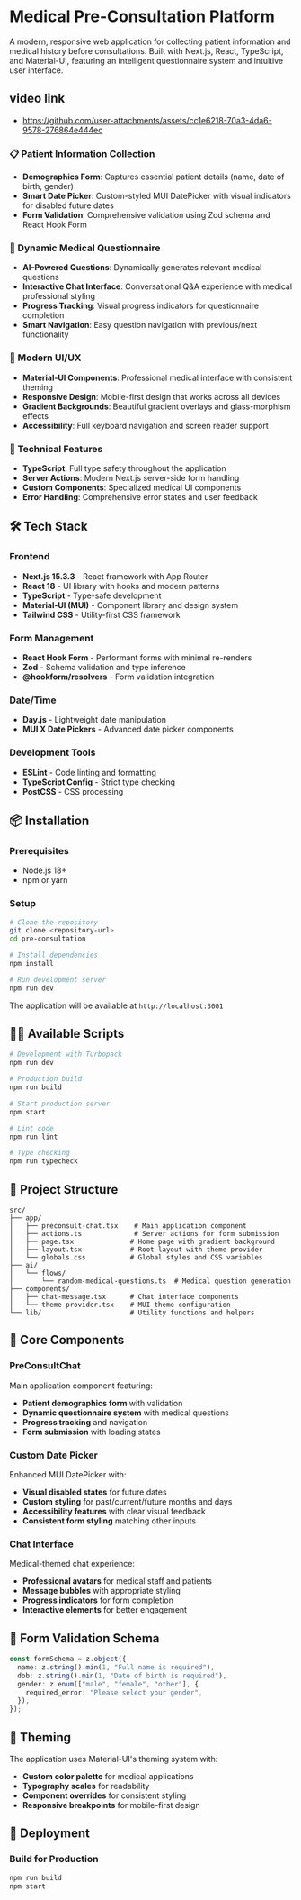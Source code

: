 # Medical Pre-Consultation Platform

A modern, responsive web application for collecting patient information and medical history before consultations. Built with Next.js, React, TypeScript, and Material-UI, featuring an intelligent questionnaire system and intuitive user interface.

##  video link
- https://github.com/user-attachments/assets/cc1e6218-70a3-4da6-9578-276864e444ec

### 📋 Patient Information Collection

- **Demographics Form**: Captures essential patient details (name, date of birth, gender)
- **Smart Date Picker**: Custom-styled MUI DatePicker with visual indicators for disabled future dates
- **Form Validation**: Comprehensive validation using Zod schema and React Hook Form

### 🤖 Dynamic Medical Questionnaire

- **AI-Powered Questions**: Dynamically generates relevant medical questions
- **Interactive Chat Interface**: Conversational Q&A experience with medical professional styling
- **Progress Tracking**: Visual progress indicators for questionnaire completion
- **Smart Navigation**: Easy question navigation with previous/next functionality

### 🎨 Modern UI/UX

- **Material-UI Components**: Professional medical interface with consistent theming
- **Responsive Design**: Mobile-first design that works across all devices
- **Gradient Backgrounds**: Beautiful gradient overlays and glass-morphism effects
- **Accessibility**: Full keyboard navigation and screen reader support

### 🔧 Technical Features

- **TypeScript**: Full type safety throughout the application
- **Server Actions**: Modern Next.js server-side form handling
- **Custom Components**: Specialized medical UI components
- **Error Handling**: Comprehensive error states and user feedback

## 🛠️ Tech Stack

### Frontend

- **Next.js 15.3.3** - React framework with App Router
- **React 18** - UI library with hooks and modern patterns
- **TypeScript** - Type-safe development
- **Material-UI (MUI)** - Component library and design system
- **Tailwind CSS** - Utility-first CSS framework

### Form Management

- **React Hook Form** - Performant forms with minimal re-renders
- **Zod** - Schema validation and type inference
- **@hookform/resolvers** - Form validation integration

### Date/Time

- **Day.js** - Lightweight date manipulation
- **MUI X Date Pickers** - Advanced date picker components

### Development Tools

- **ESLint** - Code linting and formatting
- **TypeScript Config** - Strict type checking
- **PostCSS** - CSS processing

## 📦 Installation

### Prerequisites

- Node.js 18+
- npm or yarn

### Setup

```bash
# Clone the repository
git clone <repository-url>
cd pre-consultation

# Install dependencies
npm install

# Run development server
npm run dev
```

The application will be available at `http://localhost:3001`

## 🏃‍♂️ Available Scripts

```bash
# Development with Turbopack
npm run dev

# Production build
npm run build

# Start production server
npm start

# Lint code
npm run lint

# Type checking
npm run typecheck
```

## 📁 Project Structure

```
src/
├── app/
│   ├── preconsult-chat.tsx    # Main application component
│   ├── actions.ts             # Server actions for form submission
│   ├── page.tsx              # Home page with gradient background
│   ├── layout.tsx            # Root layout with theme provider
│   └── globals.css           # Global styles and CSS variables
├── ai/
│   └── flows/
│       └── random-medical-questions.ts  # Medical question generation
├── components/
│   ├── chat-message.tsx      # Chat interface components
│   └── theme-provider.tsx    # MUI theme configuration
└── lib/                      # Utility functions and helpers
```

## 🎯 Core Components

### PreConsultChat

Main application component featuring:

- **Patient demographics form** with validation
- **Dynamic questionnaire system** with medical questions
- **Progress tracking** and navigation
- **Form submission** with loading states

### Custom Date Picker

Enhanced MUI DatePicker with:

- **Visual disabled states** for future dates
- **Custom styling** for past/current/future months and days
- **Accessibility features** with clear visual feedback
- **Consistent form styling** matching other inputs

### Chat Interface

Medical-themed chat experience:

- **Professional avatars** for medical staff and patients
- **Message bubbles** with appropriate styling
- **Progress indicators** for form completion
- **Interactive elements** for better engagement

## 🔐 Form Validation Schema

```typescript
const formSchema = z.object({
  name: z.string().min(1, "Full name is required"),
  dob: z.string().min(1, "Date of birth is required"),
  gender: z.enum(["male", "female", "other"], {
    required_error: "Please select your gender",
  }),
});
```

## 🎨 Theming

The application uses Material-UI's theming system with:

- **Custom color palette** for medical applications
- **Typography scales** for readability
- **Component overrides** for consistent styling
- **Responsive breakpoints** for mobile-first design

## 🚀 Deployment

### Build for Production

```bash
npm run build
npm start
```
